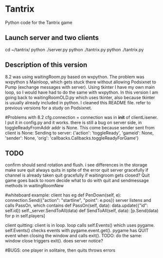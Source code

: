 # Tantrix
Python code for the Tantrix game

## Launch server and two clients
cd ~/tantrix/
python ./server.py
python ./tantrix.py
python ./tantrix.py

## Description of this version
8.2 was using waitingRoom.py based on wxpython. The problem was wxpython s Mainloop, which gets stuck there without allowing Podsixnet to Pump (exchange messages with server). Using tkinter I have my own main loop, so I would have had to do the same with wxpython. 
In this version I am going back to waitingRoomOLD.py which uses tkinter, also because tkinter is usually already included in python. 
I cleaned this README file. refer to previous versions for a study on Podsixnet.

#Problems with 8.2
cfg.connection = connection was in __init__ of clientLisener. I put it in config.py and it works. there is still a bug on server side, in toggleReadyFromAddr addr is None. This come because sender sent from client is None:
	Sending to server:  {'action': 'toggleReady', 'gameid': None, 'sender': None, 'orig': 'callbacks.Callbacks.toggleReadyForGame'}

## TODO
confirm should send rotation and flush. i see differences in the storage
make sure quit always quits in spite of the error
quit server gracefully if channel is already taken
quit gracefully if waitingroom gets closed?
Quit game goes back to room
decide what to do with quit and sendmessage methods in waitingRoomNew

#whiteboard example: 
client has eg 
def PenDown(self, e):
	connection.Send({"action": "startline", "point": e.pos})
server listens and calls PassOn, which contains 
def PassOn(self, data):
	data.update({"id": self.id})
	self._server.SendToAll(data)
def SendToAll(self, data):
		[p.Send(data) for p in self.players]

client quitting: 
client is in loop. loop calls self.Events() which uses pygame. self.Events() checks events with pygame.event.get(). pygame has QUIT event when closing the window and calls exit().
TODO: do the same: window close triggers exit(). does server notice?

#BUGS:
one player in solitaire, then quits throws errors